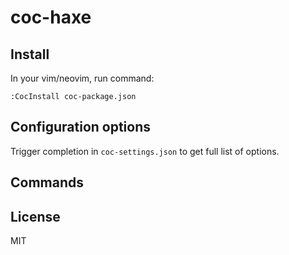 # coc-haxe

## Install

In your vim/neovim, run command:

```
:CocInstall coc-package.json
```

## Configuration options

Trigger completion in `coc-settings.json` to get full list of options.

## Commands


## License

MIT
